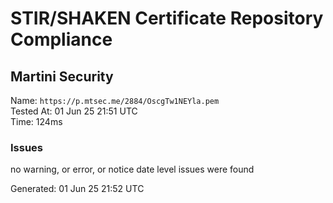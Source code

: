 # STIR/SHAKEN Certificate Repository Compliance

## Martini Security

Name: `https://p.mtsec.me/2884/OscgTw1NEYla.pem`\
Tested At: 01 Jun 25 21:51 UTC\
Time: 124ms

### Issues

no warning, or error, or notice date level issues were found

Generated: 01 Jun 25 21:52 UTC
